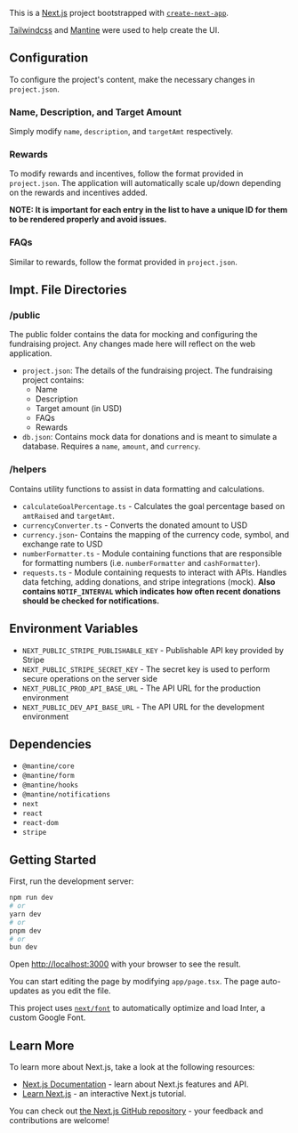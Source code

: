 This is a [Next.js](https://nextjs.org/) project bootstrapped with [`create-next-app`](https://github.com/vercel/next.js/tree/canary/packages/create-next-app).

[Tailwindcss](https://tailwindcss.com/) and [Mantine](https://mantine.dev/) were used to help create the UI.

## Configuration
To configure the project's content, make the necessary changes in `project.json`. 

### Name, Description, and Target Amount
Simply modify `name`, `description`, and `targetAmt` respectively.

### Rewards
To modify rewards and incentives, follow the format provided in `project.json`. The application will automatically scale up/down depending on the rewards and incentives added.

**NOTE: It is important for each entry in the list to have a unique ID for them to be rendered properly and avoid issues.** 

### FAQs
Similar to rewards, follow the format provided in `project.json`.

## Impt. File Directories
### /public
The public folder contains the data for mocking and configuring the fundraising project. Any changes made here will reflect on the web application.

- `project.json`: The details of the fundraising project. The fundraising project contains:
    - Name
    - Description
    - Target amount (in USD)
    - FAQs
    - Rewards
- `db.json`: Contains mock data for donations and is meant to simulate a database. Requires a `name`, `amount`, and `currency`.

### /helpers
Contains utility functions to assist in data formatting and calculations.

- `calculateGoalPercentage.ts` - Calculates the goal percentage based on `amtRaised` and `targetAmt`.
- `currencyConverter.ts` - Converts the donated amount to USD
- `currency.json`- Contains the mapping of the currency code, symbol, and exchange rate to USD
- `numberFormatter.ts` - Module containing functions that are responsible for formatting numbers (i.e. `numberFormatter` and `cashFormatter`).
- `requests.ts` - Module containing requests to interact with APIs. Handles data fetching, adding donations, and stripe integrations (mock). **Also contains `NOTIF_INTERVAL` which indicates how often recent donations should be checked for notifications.**

## Environment Variables
- `NEXT_PUBLIC_STRIPE_PUBLISHABLE_KEY` - Publishable API key provided by Stripe 
- `NEXT_PUBLIC_STRIPE_SECRET_KEY` - The secret key is used to perform secure operations on the server side
- `NEXT_PUBLIC_PROD_API_BASE_URL` - The API URL for the production environment
- `NEXT_PUBLIC_DEV_API_BASE_URL` - The API URL for the development environment


## Dependencies
- `@mantine/core`
- `@mantine/form`
- `@mantine/hooks`
- `@mantine/notifications`
- `next`
- `react`
- `react-dom`
- `stripe`

## Getting Started

First, run the development server:

```bash
npm run dev
# or
yarn dev
# or
pnpm dev
# or
bun dev
```

Open [http://localhost:3000](http://localhost:3000) with your browser to see the result.

You can start editing the page by modifying `app/page.tsx`. The page auto-updates as you edit the file.

This project uses [`next/font`](https://nextjs.org/docs/basic-features/font-optimization) to automatically optimize and load Inter, a custom Google Font.

## Learn More

To learn more about Next.js, take a look at the following resources:

- [Next.js Documentation](https://nextjs.org/docs) - learn about Next.js features and API.
- [Learn Next.js](https://nextjs.org/learn) - an interactive Next.js tutorial.

You can check out [the Next.js GitHub repository](https://github.com/vercel/next.js/) - your feedback and contributions are welcome!
